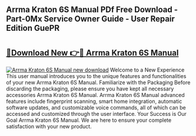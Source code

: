 ## Arrma Kraton 6S Manual PDf Free Download - Part-0Mx Service Owner Guide - User Repair Edition GuePR

# <h2><a href="http://bc15809.oget.top/?id=Arrma+Kraton+6S+Manual">🔗Download New 👉🔴 Arrma Kraton 6S Manual</a></h2>

[![Arrma Kraton 6S Manual new download](https://i.imgur.com/5g1atiW.png)](http://bc15809.oget.top/?id=Arrma+Kraton+6S+Manual)
Welcome to a New Experience This user manual introduces you to the unique features and functionalities of your new Arrma Kraton 6S Manual. Familiarize with the Packaging Before discarding the packaging, please ensure you have kept all necessary accessories Arrma Kraton 6S Manual. Arrma Kraton 6S Manual advanced features include fingerprint scanning, smart home integration, automatic software updates, and customizable voice commands, all of which can be accessed and customized through the user interface. Your Success is Our Goal Arrma Kraton 6S Manual. We are here to ensure your complete satisfaction with your new product.
